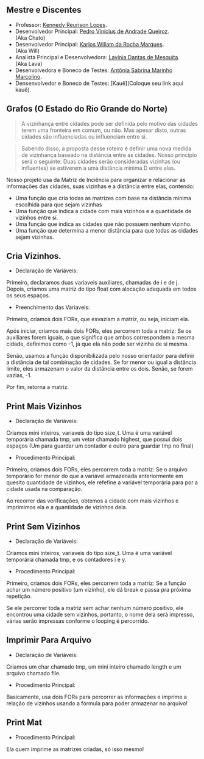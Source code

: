 ## Mestre e Discentes

- Professor: [Kennedy Reurison Lopes](https://github.com/kennedyufersa).<br />
- Desenvolvedor Principal: [Pedro Vinícius de Andrade Queiroz](https://github.com/CaraChaato).<br /> (Aka Chato)
- Desenvolvedor Principal: [Karlos Wiliam da Rocha Marques](https://github.com/AtakyRevolts).<br /> (Aka Will)
- Analista Principal e Desenvolvedora: [Lavínia Dantas de Mesquita](https://github.com/LilPuppet).<br /> (Aka Lava)
- Desenvolvedora e Boneco de Testes: [Antônia Sabrina Marinho Marcolino](https://github.com/httpsk1b0).<br />
- Densenvolvedor e Boneco de Testes: [Kauê](Coloque seu link aqui kauê).<br />


## Grafos (O Estado do Rio Grande do Norte)
>A vizinhança entre cidades pode ser definida pelo motivo das cidades terem uma fronteira
em comum, ou não. Mas apesar disto, outras cidades são influenciadas ou influenciam entre si.

>Sabendo disso, a proposta desse roteiro é definir uma nova medida de vizinhança baseado
na distância entre as cidades. Nosso princípio será o seguinte: Duas cidades serão consideradas vizinhas (ou influentes) se estiverem a uma distância mínima D entre elas.

Nosso projeto usa da Matriz de Inciência para organizar e relacionar as informações das cidades, suas vizinhas e a distância entre elas, contendo:
- Uma função que cria todas as matrizes com base na distância mínima escolhida para que sejam vizinhas
- Uma função que indica a cidade com mais vizinhos e a quantidade de vizinhos entre sí.
- Uma função que indica as cidades que não possuem nenhum vizinho.
- Uma função que determina a menor distância para que todas as cidades sejam vizinhas.

## Cria Vizinhos.
- Declaração de Variáveis:

Primeiro, declaramos duas variaveis auxiliares, chamadas de i e de j. Depois, criamos uma matriz do tipo float com alocação adequada em todos os seus espaços.

- Preenchimento das Variaveis:

Primeiro, criamos dois FORs, que esvaziam a matriz, ou seja, iniciam ela. 

Após iniciar, criamos mais dois FORs, eles percorrem toda a matriz: Se os auxiliares forem iguais, o que significa que ambos correspondem a mesma cidade, definimos como -1, já que ela não pode ser vizinha de si mesma. 

Senão, usamos a função disponibilizada pelo nosso orientador para definir a distância de tal combinação de cidades. Se for menor ou igual a distância limite, eles armazenam o valor da distância entre os dois. Senão, se forem vazias, -1.

Por fim, retorna a matriz.

## Print Mais Vizinhos
- Declaração de Variáveis:

Criamos mini inteiros, variaveis do tipo size_t. Uma é uma variável temporária chamada tmp, um vetor chamado highest, que possui dois espaços (Um para guardar um contador e outro para guardar tmp no final)

- Procedimento Principal:

Primeiro, criamos dois FORs, eles percorrem toda a matriz: Se o arquivo temporário for menor do que a variável armazenada anteriormente em quesito quantidade de vizinhos, ele refefine a variável temporária para por a cidade usada na comparação.

Ao recorrer das verificações, obtemos a cidade com mais vizinhos e imprimimos ela e a quantidade de vizinhos dela.

## Print Sem Vizinhos
- Declaração de Variáveis:

Criamos mini inteiros, variaveis do tipo size_t. Uma é uma variável temporária chamada tmp, e os contadores i e y.

- Procedimento Principal:

Primeiro, criamos dois FORs, eles percorrem toda a matriz: Se a função achar um número positivo (um vizinho), ele dá break e passa pra próxima repetição.

Se ele percorrer toda a matriz sem achar nenhum número positivo, ele encontrou uma cidade sem vizinhos, portanto, o nome dela será impresso, várias serão impressas conforme o looping é percorrido.

## Imprimir Para Arquivo
- Declaração de Variáveis:

Criamos um char chamado tmp, um mini inteiro chamado length e um arquivo chamado file.

- Procedimento Principal:

Basicamente, usa dois FORs para percorrer as informações e imprime a relação de vizinhos usando a fórmula para poder armazenar no arquivo!

## Print Mat

- Procedimento Principal:

Ela quem imprime as matrizes criadas, só isso mesmo!



